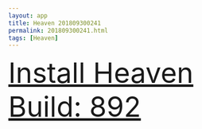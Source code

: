```yaml
---
layout: app
title: Heaven 201809300241
permalink: 201809300241.html
tags: [Heaven]
---
```

<div class="pure-g">
    <div class="pure-u-1-1" style="font-size: 4em">
        <a class="pure-button-primary" href="itms-services://?action=download-manifest&url=https%3A%2F%2Flitsungyisigono.github.io%2FTestScript%2Fmanifests%2F201809300241.plist"><i class="fa fa-download" aria-hidden="true"></i>Install Heaven Build: 892</a>
    </div>
</div>